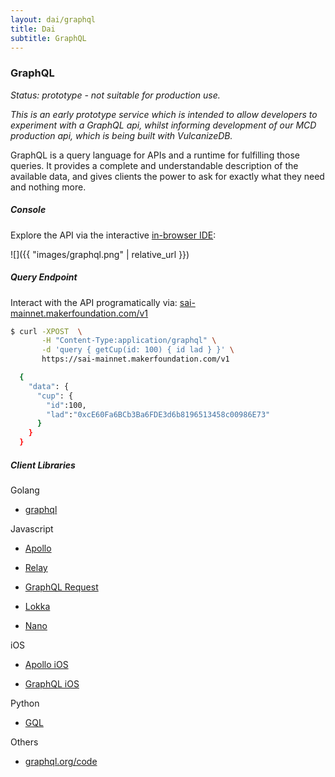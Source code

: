 ```yaml
---
layout: dai/graphql
title: Dai
subtitle: GraphQL
---
```


### GraphQL

_Status: prototype - not suitable for production use._

_This is an early prototype service which is intended to allow developers to experiment
with a GraphQL api, whilst informing development of our MCD production api, which is being
built with VulcanizeDB._

GraphQL is a query language for APIs and a runtime for fulfilling those
queries. It provides a complete and understandable description of the
available data, and gives clients the power to ask for exactly what they need
and nothing more.

##### Console

Explore the API via the interactive [in-browser IDE](https://sai-mainnet.makerfoundation.com/v1/console):

![]({{ "images/graphql.png" | relative_url }})

##### Query Endpoint

Interact with the API programatically via: [sai-mainnet.makerfoundation.com/v1](https://sai-mainnet.makerfoundation.com/v1)

```bash
$ curl -XPOST  \
       -H "Content-Type:application/graphql" \
       -d 'query { getCup(id: 100) { id lad } }' \
       https://sai-mainnet.makerfoundation.com/v1

  {
    "data": {
      "cup": {
        "id":100,
        "lad":"0xcE60Fa6BCb3Ba6FDE3d6b8196513458c00986E73"
      }
    }
  }
```

##### Client Libraries

Golang

- [graphql](https://github.com/shurcooL/graphql#readme)

Javascript

- [Apollo](https://www.apollographql.com/client)

- [Relay](https://facebook.github.io/relay/docs/en/introduction-to-relay.html)

- [GraphQL Request](https://github.com/graphcool/graphql-request)

- [Lokka](https://github.com/kadirahq/lokka)

- [Nano](https://github.com/yoshuawuyts/nanogql)

iOS

- [Apollo iOS](https://www.apollographql.com/docs/ios/)

- [GraphQL iOS](https://github.com/funcompany/graphql-ios)

Python

- [GQL](https://github.com/graphql-python/gql)

Others

- [graphql.org/code](http://graphql.org/code/#graphql-clients)
